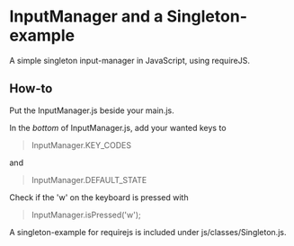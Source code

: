 # InputManager and a Singleton-example
A simple singleton input-manager in JavaScript, using requireJS.

## How-to

Put the InputManager.js beside your main.js.

In the *bottom* of InputManager.js, add your wanted keys to 
>InputManager.KEY_CODES

and

>InputManager.DEFAULT_STATE

Check if the 'w' on the keyboard is pressed with
>InputManager.isPressed('w');

A singleton-example for requirejs is included under js/classes/Singleton.js.
